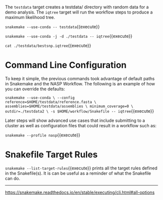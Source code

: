 The `testdata` target creates a testdata/ directory with random data for a demo analysis. The `iqtree` target will run the workflow steps to produce a maximum likelihood tree.

`snakemake --use-conda -- testdata`{{execute}}

`snakemake --use-conda -j -d ./testdata -- iqtree`{{execute}}

`cat ./testdata/bestsnp.iqtree`{{execute}}

# Command Line Configuration

To keep it simple, the previous commands took advantage of default paths in Snakemake and the NASP Workflow. The following is an example of how you can override the defaults:

`snakemake --use-conda \
  --config reference=$HOME/testdata/reference.fasta \
           assemblies=$HOME/testdata/assemblies \
           minimum_coverage=0 \
           outdir=./testdata2 \
  -s $HOME/workflow/Snakefile -- iqtree`{{execute}}

Later steps will show advanced use cases that include submitting to a cluster as well as configuration files that could result in a workflow such as:

`snakemake --profile nasp`{{execute}}

# Snakefile Target Rules

`snakemake --list-target-rules`{{execute}} prints all the target rules defined in the Snakefile(s). It is can be useful as a reminder of what the Snakefile can do.

---

https://snakemake.readthedocs.io/en/stable/executing/cli.html#all-options
